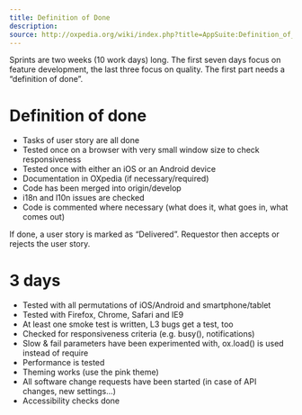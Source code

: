 ```yaml
---
title: Definition of Done
description: 
source: http://oxpedia.org/wiki/index.php?title=AppSuite:Definition_of_done
---
```


Sprints are two weeks (10 work days) long. The first seven days focus on
feature development, the last three focus on quality. The first part
needs a “definition of done”.

# Definition of done
-   Tasks of user story are all done
-   Tested once on a browser with very small window size to check
    responsiveness
-   Tested once with either an iOS or an Android device
-   Documentation in OXpedia (if necessary/required)
-   Code has been merged into origin/develop 
-   i18n and l10n issues are checked
-   Code is commented where necessary (what does it, what goes in, what
    comes out)

If done, a user story is marked as “Delivered”. Requestor then accepts
or rejects the user story.

# 3 days

-   Tested with all permutations of iOS/Android and smartphone/tablet
-   Tested with Firefox, Chrome, Safari and IE9
-   At least one smoke test is written, L3 bugs get a test, too
-   Checked for responsiveness criteria (e.g. busy(), notifications)
-   Slow & fail parameters have been experimented with, ox.load() is
    used instead of require
-   Performance is tested
-   Theming works (use the pink theme)
-   All software change requests have been started (in case of API
    changes, new settings...)
-   Accessibility checks done
